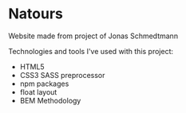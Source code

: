 # Natours
Website made from project of Jonas Schmedtmann

Technologies and tools I've used with this project:
  - HTML5
  - CSS3 SASS preprocessor
  - npm packages
  - float layout
  - BEM Methodology
